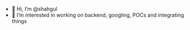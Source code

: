 - 👋 Hi, I’m @shahgul
- 👀 I’m interested in working on backend, googling, POCs and integrating things

<!---
shahgul/shahgul is a ✨ special ✨ repository because its `README.md` (this file) appears on your GitHub profile.
You can click the Preview link to take a look at your changes.
--->
